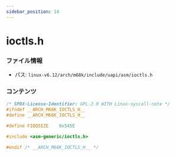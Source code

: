 ```yaml
---
sidebar_position: 14
---
```

# ioctls.h

### ファイル情報

- パス: `linux-v6.12/arch/m68k/include/uapi/asm/ioctls.h`

### コンテンツ

```h
/* SPDX-License-Identifier: GPL-2.0 WITH Linux-syscall-note */
#ifndef __ARCH_M68K_IOCTLS_H__
#define __ARCH_M68K_IOCTLS_H__

#define FIOQSIZE	0x545E

#include <asm-generic/ioctls.h>

#endif /* __ARCH_M68K_IOCTLS_H__ */

```
